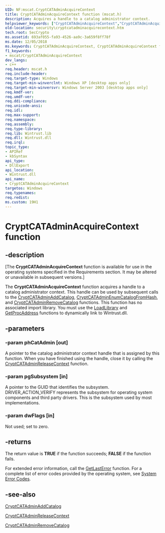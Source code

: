 ```yaml
---
UID: NF:mscat.CryptCATAdminAcquireContext
title: CryptCATAdminAcquireContext function (mscat.h)
description: Acquires a handle to a catalog administrator context.helpviewer_keywords: ["CryptCATAdminAcquireContext","CryptCATAdminAcquireContext function [Security]","mscat/CryptCATAdminAcquireContext","security.cryptcatadminacquirecontext"]
old-location: security\cryptcatadminacquirecontext.htm
tech.root: SecCrypto
ms.assetid: 693af055-fa93-4526-aa9c-3a659f8ff78f
ms.date: 12/05/2018
ms.keywords: CryptCATAdminAcquireContext, CryptCATAdminAcquireContext function [Security], mscat/CryptCATAdminAcquireContext, security.cryptcatadminacquirecontext
f1_keywords:
- mscat/CryptCATAdminAcquireContext
dev_langs:
- c++
req.header: mscat.h
req.include-header: 
req.target-type: Windows
req.target-min-winverclnt: Windows XP [desktop apps only]
req.target-min-winversvr: Windows Server 2003 [desktop apps only]
req.kmdf-ver: 
req.umdf-ver: 
req.ddi-compliance: 
req.unicode-ansi: 
req.idl: 
req.max-support: 
req.namespace: 
req.assembly: 
req.type-library: 
req.lib: Wintrust.lib
req.dll: Wintrust.dll
req.irql: 
topic_type:
- APIRef
- kbSyntax
api_type:
- DllExport
api_location:
- Wintrust.dll
api_name:
- CryptCATAdminAcquireContext
targetos: Windows
req.typenames: 
req.redist: 
ms.custom: 19H1
---
```


# CryptCATAdminAcquireContext function


## -description


<p class="CCE_Message">[The <b>CryptCATAdminAcquireContext</b> function is available for use in the operating systems specified in the Requirements section. It may be altered or unavailable in subsequent versions.]

The <b>CryptCATAdminAcquireContext</b> function acquires a handle to a catalog administrator context. This handle can be used by subsequent calls to the <a href="https://docs.microsoft.com/windows/desktop/api/mscat/nf-mscat-cryptcatadminaddcatalog">CryptCATAdminAddCatalog</a>,  <a href="https://docs.microsoft.com/windows/desktop/api/mscat/nf-mscat-cryptcatadminenumcatalogfromhash">CryptCATAdminEnumCatalogFromHash</a>, and <a href="https://docs.microsoft.com/windows/desktop/api/mscat/nf-mscat-cryptcatadminremovecatalog">CryptCATAdminRemoveCatalog</a> functions. This function has no associated import library. You must use the <a href="https://docs.microsoft.com/windows/desktop/api/libloaderapi/nf-libloaderapi-loadlibrarya">LoadLibrary</a> and <a href="https://docs.microsoft.com/windows/desktop/api/libloaderapi/nf-libloaderapi-getprocaddress">GetProcAddress</a> functions to dynamically link to Wintrust.dll.


## -parameters




### -param phCatAdmin [out]

A pointer to the catalog administrator context handle that is assigned by this function. When you have finished using the handle, close it by calling the <a href="https://docs.microsoft.com/windows/desktop/api/mscat/nf-mscat-cryptcatadminreleasecontext">CryptCATAdminReleaseContext</a> function.


### -param pgSubsystem [in]

A pointer to the GUID that identifies the subsystem. DRIVER_ACTION_VERIFY represents the subsystem for operating system components and third party drivers. This is the subsystem used by most implementations.


### -param dwFlags [in]

Not used; set to zero.


## -returns



The return value is <b>TRUE</b> if the function succeeds; <b>FALSE</b> if the function fails.

For extended error information, call the <a href="https://docs.microsoft.com/windows/desktop/api/errhandlingapi/nf-errhandlingapi-getlasterror">GetLastError</a> function. For a complete list of error codes provided by the operating system, see <a href="https://docs.microsoft.com/windows/desktop/Debug/system-error-codes">System Error Codes</a>.




## -see-also




<a href="https://docs.microsoft.com/windows/desktop/api/mscat/nf-mscat-cryptcatadminaddcatalog">CryptCATAdminAddCatalog</a>



<a href="https://docs.microsoft.com/windows/desktop/api/mscat/nf-mscat-cryptcatadminreleasecontext">CryptCATAdminReleaseContext</a>



<a href="https://docs.microsoft.com/windows/desktop/api/mscat/nf-mscat-cryptcatadminremovecatalog">CryptCATAdminRemoveCatalog</a>
 

 

